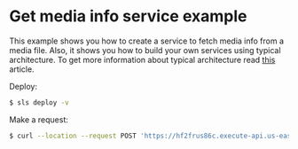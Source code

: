 # Get media info service example

This example shows you how to create a service to fetch media info from a media file. Also, it shows you how to build your own services using typical architecture.
To get more information about typical architecture read [this](https://www.notion.so/firstlineoutsourcing/Serverless-88c01a5776f948fd88d392d426da085b) article.

Deploy:
```bash
$ sls deploy -v
```

Make a request:
```bash
$ curl --location --request POST 'https://hf2frus86c.execute-api.us-east-1.amazonaws.com/api/media-info' --header 'Content-Type: application/json' --data-raw '{"url": "https://file-examples-com.github.io/uploads/2018/04/file_example_AVI_480_750kB.avi"}'
```
